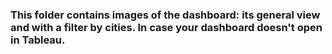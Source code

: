 ### This folder contains images of the dashboard: its general view and with a filter by cities. In case your dashboard doesn't open in Tableau.
